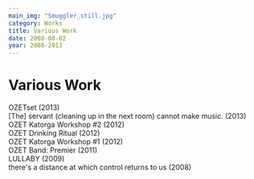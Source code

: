 ```yaml
---
main_img: "Smuggler_still.jpg"
category: Works
title: Various Work
date: 2008-08-02
year: 2008-2013
---
```

# Various Work

OZETset (2013)<br>
[The] servant (cleaning up in the next room) cannot make music. (2013)<br>
OZET Katorga Workshop #2 (2012)<br>
OZET Drinking Ritual (2012)<br>
OZET Katorga Workshop #1 (2012)<br>
OZET Band: Premier (2011)<br>
LULLABY (2009)<br>
there's a distance at which control returns to us (2008)
